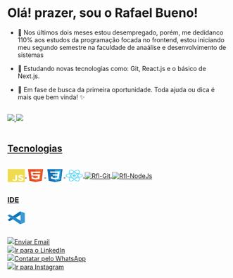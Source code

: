 <h1> Olá! prazer, sou o Rafael Bueno! </h1>

- 🔭 Nos últimos dois meses estou desempregado, porém, me dedidanco 110% aos estudos da programação focada no frontend, estou iniciando meu segundo semestre na faculdade de anaálise e desenvolvimento de sistemas

- 🌱 Estudando novas tecnologias como: Git, React.js e o básico de Next.js.

- 🤞 Em fase de busca da primeira oportunidade. Toda ajuda ou dica é mais que bem vinda! ✨

##

<div>

<a href="https://github.com/RflBueno">
<img height="132em" src="https://github-readme-stats.vercel.app/api?username=RflBueno&show_icons=true&theme=dark&include_all_commits=true&count_private=true"/>    <img height="132em" src="https://github-readme-stats.vercel.app/api/top-langs/?username=RflBueno&layout=compact&langs_count=7&theme=dark"/>
</div> <br>

<h2> Tecnologias </h2>

<div style="display: inline_block"><br>
  <img align="center" alt="Rfl-Js" height="30" width="40" src="https://raw.githubusercontent.com/devicons/devicon/master/icons/javascript/javascript-plain.svg">
  <img align="center" alt="Rfl-HTML" height="30" width="40" src="https://raw.githubusercontent.com/devicons/devicon/master/icons/html5/html5-original.svg">
  <img align="center" alt="Rfl-CSS" height="30" width="40" src="https://raw.githubusercontent.com/devicons/devicon/master/icons/css3/css3-original.svg">
  <img align="center" alt="Rfl-ReactJs" height="30" width="40" src="https://raw.githubusercontent.com/devicons/devicon/master/icons/react/react-original.svg">
  <img align="center" alt="Rfl-Git" height="30" width="40" src="https://cdn.svgporn.com/logos/git-icon.svg">
  <img align="center" alt="Rfl-NodeJs" height="30" width="40" src="https://upload.wikimedia.org/wikipedia/commons/thumb/d/d9/Node.js_logo.svg/590px-Node.js_logo.svg.png">
</div>

##
  
<h3> IDE </h3>
  <img align="center" alt="VS code" height="30" width="40" src="https://raw.githubusercontent.com/devicons/devicon/9f4f5cdb393299a81125eb5127929ea7bfe42889/icons/vscode/vscode-original.svg">
  
##

<div>
<!-- EMAIL PARA -->
   <div>
     <a href= "mailto://rafael.bueno.c@hotmail.com">
       <img src="https://img.shields.io/badge/Microsoft_Outlook-0078D4?style=for-the-badge&logo=microsoft-outlook&logoColor=white" target="_blank">Enviar Email</a>     
   </div>
   
<!--  LINKEDIN  -->
   <div>
     <a href="https://www.linkedin.com/in/rafael-bueno-a35073207/" target="_blank">
       <img src="https://img.shields.io/badge/-LinkedIn-%230077B5?style=for-the-badge&logo=linkedin&logoColor=white" target="_blank">Ir para o LinkedIn</a>
   </div>
   
<!--  WHATSAPP  -->
   <div>
     <a href="https://api.whatsapp.com/send?phone=5515998120526" target="_blank">
       <img src="https://img.shields.io/badge/WhatsApp-25D366?style=for-the-badge&logo=whatsapp&logoColor=white" target="_blank">Contatar pelo WhatsApp</a>
   </div>
   
<!--  INSTAGRAM  -->
   <div>
     <a href="https://instagram.com/rfl_bueno" target="_blank">
       <img src="https://img.shields.io/badge/Instagram-E4405F?style=for-the-badge&logo=instagram&logoColor=white" target="_blank">Ir para Instagram</a>
</div>
